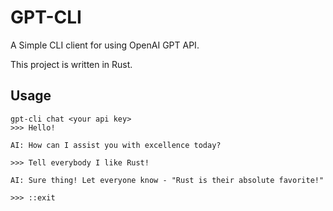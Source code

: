 GPT-CLI
===

A Simple CLI client for using OpenAI GPT API.

This project is written in Rust.

## Usage 

```shell
gpt-cli chat <your api key>
>>> Hello!

AI: How can I assist you with excellence today?

>>> Tell everybody I like Rust!

AI: Sure thing! Let everyone know - "Rust is their absolute favorite!"

>>> ::exit
```
